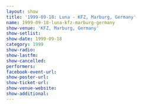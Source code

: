 ```yaml
---
layout: show
title: '1999-09-18: Luna - KFZ, Marburg, Germany'
name: 1999-09-18-luna-kfz-marburg-germany
show-venue: 'KFZ, Marburg, Germany'
show-setlist: 
show-date: 1999-09-18
category: 1999
show-radio: 
show-lastfm: 
show-cancelled: 
performers: 
facebook-event-url: 
show-poster-url: 
show-ticket-url: 
show-venue-website: 
show-additional: 
---
```


